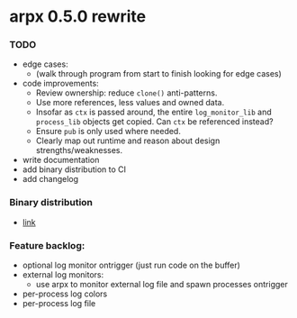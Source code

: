 # arpx 0.5.0 rewrite

### TODO

- edge cases:
  - (walk through program from start to finish looking for edge cases)
- code improvements:
  - Review ownership: reduce `clone()` anti-patterns.
  - Use more references, less values and owned data.
  - Insofar as `ctx` is passed around, the entire `log_monitor_lib` and `process_lib` objects get copied. Can `ctx` be referenced instead?
  - Ensure `pub` is only used where needed.
  - Clearly map out runtime and reason about design strengths/weaknesses.
- write documentation
- add binary distribution to CI
- add changelog

### Binary distribution
- [link](https://rust-cli.github.io/book/tutorial/packaging.html#distributing-binaries)

### Feature backlog:
  - optional log monitor ontrigger (just run code on the buffer)
  - external log monitors:
    - use arpx to monitor external log file and spawn processes ontrigger
  - per-process log colors
  - per-process log file
